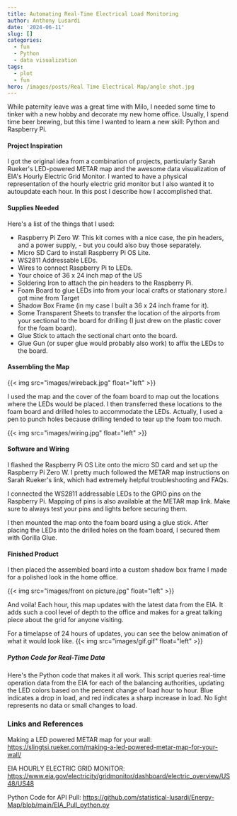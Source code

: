 ```yaml
---
title: Automating Real-Time Electrical Load Monitoring 
author: Anthony Lusardi
date: '2024-06-11'
slug: []
categories:
  - fun
  - Python
  - data visualization
tags:
  - plot
  - fun
hero: /images/posts/Real Time Electrical Map/angle shot.jpg
---
```

While paternity leave was a great time with Milo, I needed some time to tinker with a new hobby and decorate my new home office. Usually, I spend time beer brewing, but this time I wanted to learn a new skill: Python and Raspberry Pi.

#### Project Inspiration

I got the original idea from a combination of projects, particularly Sarah Rueker's LED-powered METAR map and the awesome data visualization of EIA's Hourly Electric Grid Monitor. I wanted to have a physical representation of the hourly electric grid monitor but I also wanted it to autoupdate each hour. In this post I describe how I accomplished that.

#### Supplies Needed
Here's a list of the things that I used:

- Raspberry Pi Zero W: This kit comes with a nice case, the pin headers, and a power supply, - but you could also buy those separately.
- Micro SD Card to install Raspberry Pi OS Lite.
- WS2811 Addressable LEDs.
- Wires to connect Raspberry Pi to LEDs.
- Your choice of 36 x 24 inch map of the US 
- Soldering Iron to attach the pin headers to the Raspberry Pi.
- Foam Board to glue LEDs into from your local crafts or stationary store.I got mine from Target
- Shadow Box Frame (in my case I built a 36 x 24 inch frame for it).
- Some Transparent Sheets to transfer the location of the airports from your sectional to  the  board for drilling (I just drew on the plastic cover for the foam board).
- Glue Stick to attach the sectional chart onto the board.
- Glue Gun (or super glue would probably also work) to affix the LEDs to the board.

#### Assembling the Map

{{< img src="images/wireback.jpg" float="left" >}}

I used the map and the cover of the foam board to map out the locations where the LEDs would be placed. I then transferred these locations to the foam board and drilled holes to accommodate the LEDs. Actually, I used a pen to punch holes because drilling tended to tear up the foam too much.

{{< img src="images/wiring.jpg" float="left" >}}

#### Software and Wiring

 I flashed the Raspberry Pi OS Lite onto the micro SD card and set up the Raspberry Pi Zero W. I pretty much followed the METAR map instructions on Sarah Rueker's link, which had extremely helpful troubleshooting and FAQs.

I connected the WS2811 addressable LEDs to the GPIO pins on the Raspberry Pi. Mapping of pins is also available at the METAR map link. Make sure to always test your pins and lights before securing them.

I then mounted the map onto the foam board using a glue stick. After placing the LEDs into the drilled holes on the foam board, I secured them with Gorilla Glue.


#### Finished Product 
I then placed the assembled board into a custom shadow box frame I made for a polished look in the home office.

{{< img src="images/front on picture.jpg" float="left" >}}

And voila! Each hour, this map updates with the latest data from the EIA. It adds such a cool level of depth to the office and makes for a great talking piece about the grid for anyone visiting.

For a timelapse of 24 hours of updates, you can see the below animation of what it would look like.
{{< img src="images/gif.gif" float="left" >}}

##### Python Code for Real-Time Data

Here's the Python code that makes it all work. This script queries real-time operation data from the EIA for each of the balancing authorities, updating the LED colors based on the percent change of load hour to hour. Blue indicates a drop in load, and red indicates a sharp increase in load. No light represents no data or small changes to load.


### Links and References

Making a LED powered METAR map for your wall:
https://slingtsi.rueker.com/making-a-led-powered-metar-map-for-your-wall/

EIA HOURLY ELECTRIC GRID MONITOR:
https://www.eia.gov/electricity/gridmonitor/dashboard/electric_overview/US48/US48

Python Code for API Pull:
https://github.com/statistical-lusardi/Energy-Map/blob/main/EIA_Pull_python.py

